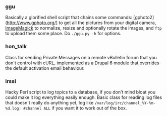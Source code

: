 ### ggu

Basically a glorified shell script that chains some commands: [gphoto2](http://www.gphoto.org/] to get all the pictures from your digital camera, [ImageMagick](http://www.imagemagick.org/script/) to normalize, resize and optionally rotate the images, and `ftp` to upload them some place. Do `./ggu.py -h` for options.

### hon_talk

Class for sending Private Messages on a remote vBulletin forum that you don't control with cURL, implemented as a Drupal 6 module that overrides the default activation email behaviour.

### irssi

Hacky Perl script to log topics to a database, if you don't mind bloat you could make it log everything easily enough. Basic class for reading log files that doesn't really do anything yet, log like `/var/log/irc/channel_%Y-%m-%d.log: #channel ALL` if you want it to work out of the box.